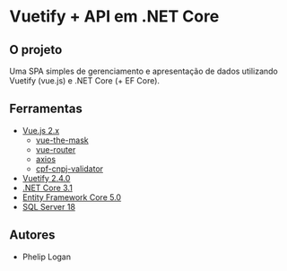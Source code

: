 # Vuetify + API em .NET Core

## O projeto
Uma SPA simples de gerenciamento e apresentação de dados utilizando Vuetify (vue.js) e .NET Core (+ EF Core).

## Ferramentas
* [Vue.js 2.x](https://vuejs.org)
  * [vue-the-mask](https://github.com/vuejs-tips/vue-the-mask)
  * [vue-router](https://github.com/vuejs/vue-router)
  * [axios](https://github.com/axios/axios)
  * [cpf-cnpj-validator](https://github.com/carvalhoviniciusluiz/cpf-cnpj-validator)
* [Vuetify 2.4.0](https://vuetifyjs.com)
* [.NET Core 3.1](https://dotnet.microsoft.com/download)
* [Entity Framework Core 5.0](https://docs.microsoft.com/pt-br/ef)
* [SQL Server 18](https://docs.microsoft.com/pt-br/sql/ssms/download-sql-server-management-studio-ssms?view=sql-server-ver15)


## Autores
- Phelip Logan
